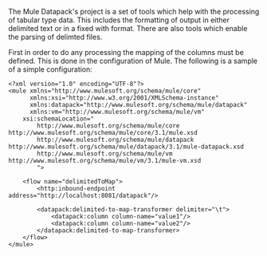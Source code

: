 The Mule Datapack's project is a set of tools which help with the processing of tabular type data. This includes the
formatting of output in either delimited text or in a fixed with format. There are also tools which enable the parsing
of delimted files.

First in order to do any processing the mapping of the columns must be defined.  This is done in the configuration of Mule.
The following is a sample of a simple configuration:

    <?xml version="1.0" encoding="UTF-8"?>
    <mule xmlns="http://www.mulesoft.org/schema/mule/core"
          xmlns:xsi="http://www.w3.org/2001/XMLSchema-instance"
          xmlns:datapack="http://www.mulesoft.org/schema/mule/datapack"
          xmlns:vm="http://www.mulesoft.org/schema/mule/vm"
        xsi:schemaLocation="
            http://www.mulesoft.org/schema/mule/core http://www.mulesoft.org/schema/mule/core/3.1/mule.xsd
            http://www.mulesoft.org/schema/mule/datapack http://www.mulesoft.org/schema/mule/datapack/3.1/mule-datapack.xsd
            http://www.mulesoft.org/schema/mule/vm http://www.mulesoft.org/schema/mule/vm/3.1/mule-vm.xsd
            ">

        <flow name="delimitedToMap">
            <http:inbound-endpoint address="http://localhost:8081/datapack"/>

            <datapack:delimited-to-map-transformer delimiter="\t">
                <datapack:column column-name="value1"/>
                <datapack:column column-name="value2"/>
            </datapack:delimited-to-map-transformer>
        </flow>
    </mule>

